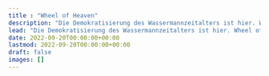 ```yaml
---
title : "Wheel of Heaven"
description: "Die Demokratisierung des Wassermannzeitalters ist hier. Wheel of Heaven ist eine sogenannte Knowledge Base, welche die Arbeitsthese vertritt, dass das Leben auf der Erde von einer außerirdischen Zivilisation, den sogenannten Elohim, geschaffen wurde."
lead: "Die Demokratisierung des Wassermannzeitalters ist hier. Wheel of Heaven ist eine sogenannte Knowledge Base, welche die Arbeitsthese vertritt, dass das Leben auf der Erde von einer außerirdischen Zivilisation, den sogenannten Elohim, geschaffen wurde."
date: 2022-09-20T00:00:00+00:00
lastmod: 2022-09-20T00:00:00+00:00
draft: false
images: []
---
```

